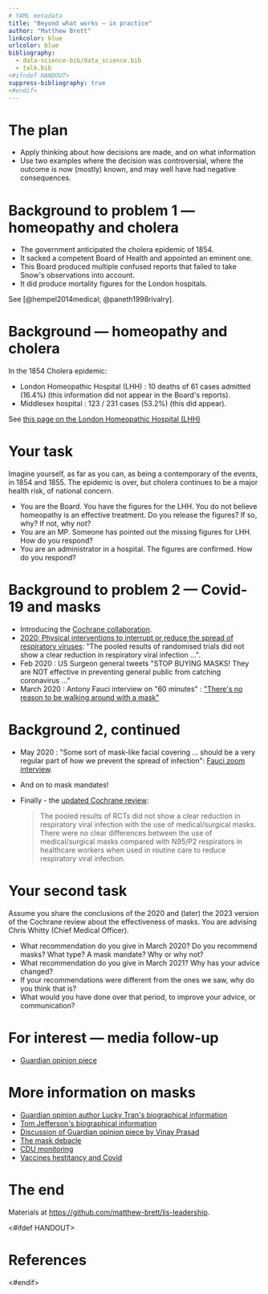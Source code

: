 ```yaml
---
# YAML metadata
title: "Beyond what works — in practice"
author: "Matthew Brett"
linkcolor: blue
urlcolor: blue
bibliography:
  - data-science-bib/data_science.bib
  - talk.bib
<#ifndef HANDOUT>
suppress-bibliography: true
<#endif>
---
```


# The plan

* Apply thinking about how decisions are made, and on what information
* Use two examples where the decision was controversial, where the outcome is
  now (mostly) known, and may well have had negative consequences.

# Background to problem 1 — homeopathy and cholera

* The government anticipated the cholera epidemic of 1854.
* It sacked a competent Board of Health and appointed an eminent one.
* This Board produced multiple confused reports that failed to take Snow's
  observations into account.
* It did produce mortality figures for the London hospitals.

See [@hempel2014medical; @paneth1998rivalry].

# Background — homeopathy and cholera

In the 1854 Cholera epidemic:

* London Homeopathic Hospital (LHH) : 10 deaths of 61 cases admitted (16.4%)
  (this information did not appear in the Board's reports).
* Middlesex hospital : 123 / 231 cases (53.2%) (this did appear).

See [this page on the London Homeopathic Hospital
(LHH)](https://www.uclh.nhs.uk/our-services/our-hospitals/royal-london-hospital-integrated-medicine/history-royal-london-hospital-integrated-medicine)

# Your task

Imagine yourself, as far as you can, as being a contemporary of the events, in
1854 and 1855.   The epidemic is over, but cholera continues to be a major
health risk, of national concern.

* You are the Board.  You have the figures for the LHH.  You do not believe
  homeopathy is an effective treatment.  Do you release the figures?  If so, why?  If not, why not?
* You are an MP.  Someone has pointed out the missing figures for LHH.  How do
  you respond?
* You are an administrator in a hospital.  The figures are confirmed.  How do
  you respond?

# Background to problem 2 — Covid-19 and masks

* Introducing the [Cochrane collaboration](https://www.cochranelibrary.com).
* [2020: Physical interventions to interrupt or reduce the spread of
  respiratory
  viruses](https://www.cochranelibrary.com/cdsr/doi/10.1002/14651858.CD006207.pub5/full):
  "The pooled results of randomised trials did not show a clear reduction in
  respiratory viral infection ...".
* Feb 2020 : US Surgeon general tweets "STOP BUYING MASKS!  They are NOT
  effective in preventing general public from catching coronavirus ..."
* March 2020 : Antony Fauci interview on "60 minutes" : ["There's no reason to
  be walking around with
  a mask"](https://www.cbsnews.com/news/preventing-coronavirus-facemask-60-minutes-2020-03-08/)

# Background 2, continued

* May 2020 : "Some sort of mask-like facial covering ... should be a very
  regular part of how we prevent the spread of infection": [Fauci zoom
  interview](https://www.c-span.org/video/?c4875553/user-clip-fauci-flips-statement-60-minutes-masks).
* And on to mask mandates!
* Finally - the [updated Cochrane
  review](https://www.cochranelibrary.com/cdsr/doi/10.1002/14651858.CD006207.pub6/full):

  > The pooled results of RCTs did not show a clear reduction in respiratory
  viral infection with the use of medical/surgical masks. There were no clear
  differences between the use of medical/surgical masks compared with N95/P2
  respirators in healthcare workers when used in routine care to reduce
  respiratory viral infection. 

# Your second task

Assume you share the conclusions of the 2020 and (later) the 2023 version of
the Cochrane review about the effectiveness of masks. You are advising Chris
Whitty (Chief Medical Officer).

* What recommendation do you give in March 2020?  Do you recommend masks?
  What type?  A mask mandate?   Why or why not?
* What recommendation do you give in March 2021?  Why has your advice changed?
* If your recommendations were different from the ones we saw, why do you
  think that is?
* What would you have done over that period, to improve your advice, or
  communication?

# For interest — media follow-up

* [Guardian opinion
  piece](https://www.theguardian.com/commentisfree/2023/feb/27/dont-believe-those-who-claim-science-proves-masks-dont-work)

# More information on masks


* [Guardian opinion author Lucky Tran's biographical
  information](https://www.linkedin.com/feed/update/urn:li:activity:7036033611589935104)
* [Tom Jefferson's biographical
  information](https://en.wikipedia.org/wiki/Tom_Jefferson_(epidemiologist))
* [Discussion of Guardian opinion piece by Vinay
  Prasad](https://www.youtube.com/watch?v=2YefLYKq0EE)
* [The mask
  debacle](https://www.tabletmag.com/sections/science/articles/the-mask-debacle)
* [CDU
  monitoring](https://www.telegraph.co.uk/news/2023/06/02/counter-disinformation-unit-government-covid-lockdown)
* [Vaccines hestitancy and
  Covid](https://www.healthaffairs.org/content/forefront/has-covid-19-threatened-routine-childhood-vaccination-insights-us-public-opinion-polls)

# The end

Materials at <https://github.com/matthew-brett/lis-leadership>.

<#ifdef HANDOUT>
# References
<#endif>
